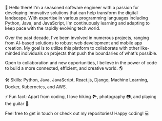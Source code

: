 👋 Hello there! I'm a seasoned software engineer with a passion for developing innovative solutions that can help transform the digital landscape. With expertise in various programming languages including Python, Java, and JavaScript, I'm continuously learning and adapting to keep pace with the rapidly evolving tech world.

Over the past decade, I've been involved in numerous projects, ranging from AI-based solutions to robust web development and mobile app creation. My goal is to utilize this platform to collaborate with other like-minded individuals on projects that push the boundaries of what's possible.

Open to collaboration and new opportunities, I believe in the power of code to build a more connected, efficient, and creative world. 🌎

🛠 Skills: Python, Java, JavaScript, React.js, Django, Machine Learning, Docker, Kubernetes, and AWS.

⚡ Fun fact: Apart from coding, I love hiking 🏞️, photography 📷, and playing the guitar 🎸.

Feel free to get in touch or check out my repositories! Happy coding! 💻
